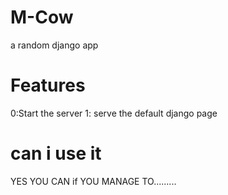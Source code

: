 # M-Cow
a random django app
# Features
0:Start the server
1: serve the default django page
# can i use it
YES YOU CAN if YOU MANAGE TO.........
